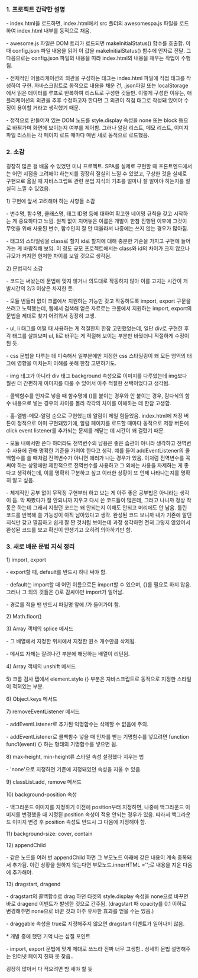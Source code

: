### 1. 프로젝트 간략한 설명

\- index.html을 로드하면, index.html에서 src 폴더의 awesomespa.js 파일을 로드하여 index.html 내부를 동적으로 채움. 

\- awesome.js 파일은 DOM 트리가 로드되면 makeInitialStatus() 함수를 호출함. 이때 config.json 파일 내용을 읽어 이 값을 makeInitialStatus() 함수에 인자로 전달. 그 다음으로는 config.json 파일의 내용을 따라 index.html의 내용을 채우는 작업이 수행됨.

\- 전체적인 어플리케이션의 외관을 구성하는 태그는 index.html 파일에 직접 태그를 작성하여 구현. 자바스크립트로 동적으로 내용을 채운 건, .json파일 또는 localStorage에서 읽은 데이터를 루프로 반복하여 리스트로 구성한 것들만. 이렇게 구성한 이유는, 애플리케이션의 외관을 추후 수정하고자 한다면 그 외관이 직접 태그로 작성돼 있어야 수정이 용이할 거라고 생각했기 때문.

\- 정적으로 만들어져 있는 DOM 노드를 style.display 속성을 none 또는 block 등으로 바꿔가며 화면에 보이는지 여부를 제어함. 그러나 알람 리스트, 메모 리스트, 이미지 파일 리스트는 각 페이지 로드 때마다 매번 새로 동적으로 로드했음. 



### 2. 소감

굉장히 많은 걸 배울 수 있었던 미니 프로젝트. SPA를 실제로 구현할 때 프론트엔드에서는 어떤 지점을 고려해야 하는지를 굉장히 절실히 느낄 수 있었고, 구상한 것을 실제로 구현으로 옮길 때 자바스크립트 관련 문법 지식의 기초를 얼마나 잘 알아야 하는지를 절실히 느낄 수 있었음. 

1\) 구현에 앞서 고려해야 하는 사항들 소감

\- 변수명, 함수명, 클래스명, 태그 ID명 등에 대하여 확고한 네이밍 규칙을 갖고 시작하는 게 중요하다고 느낌. 원칙 없이 지어놓은 이름은 개발이 한참 진행된 이후에 그것이 무엇을 위해 사용된 변수, 함수인지 잘 안 떠올라서 나중에는 쓰지 않는 경우가 많아짐.

\- 태그의 스타일링을 class로 할지 id로 할지에 대해 충분한 기준을 가지고 구현에 들어가는 게 바람직해 보임. 이 정도 규모 프로젝트에서는 class와 id의 차이가 크지 않으나 규모가 커지면 현저한 차이를 보일 것으로 생각됨.



2\) 문법지식 소감

\- 코드는 써놨는데 문법에 맞지 않거나 의도대로 작동하지 않아 이를 고치는 시간이 개발시간의 2/3 이상은 차지한 듯. 

\- 모듈 번들러 없이 크롬에서 지원하는 기능만 갖고 작동하도록 import, export 구문을 쓰려고 노력했는데, 웹에서 검색해 얻은 자료로는 크롬에서 지원하는 import, export의 문법을 제대로 찾기 어려워서 굉장히 고생. 

\- ul, li 태그를 어떨 때 사용하는 게 적절한지 한참 고민했었는데, 일단 div로 구현한 후 각 태그를 살펴보며 ul, li로 바꾸는 게 적절해 보이는 부분만 바꿨더니 적절하게 수정이 된 듯.

\- css 문법을 다루는 데 미숙해서 일부분에만 지정한 css 스타일링이 왜 모든 영역의 태그에 영향을 미치는지 이해를 못해 한참 고민하기도. 

\- img 태그가 아니라 div 태그 background 속성으로 이미지를 다루었는데 img보다 훨씬 더 간편하게 이미지를 다룰 수 있어서 아주 적절한 선택이었다고 생각됨.

\- 콜백함수를 인자로 넣을 때 함수명에 ()를 붙이는 경우와 안 붙이는 경우, 람다식의 함수 내용으로 넣는 경우의 차이를 몰라 각각의 차이를 이해하는 데 한참 고생함.

\- 홈-앨범-메모-알람 순으로 구현했는데 알람이 제일 힘들었음. index.html에 저장 버튼이 정적으로 이미 구현돼있기에, 알람 페이지를 로드할 때마다 동적으로 저장 버튼에 click event listener를 추가되는 문제를 깨닫는 데 시간이 꽤 걸렸기 때문. 

\- 모듈 내에서만 쓴다 하더라도 전역변수의 남용은 좋은 습관이 아니라 생각하고 전역변수 사용에 관해 명확한 기준을 가져야 한다고 생각. 예를 들어 addEventListener의 콜백함수를 쓸 때처럼 전역변수가 아니면 에러가 나는 경우가 있음. 이처럼 전역변수를 꼭 써야 하는 상황에만 제한적으로 전역변수를 사용하고 그 외에는 사용을 자제하는 게 좋다고 생각하는데, 이를 명확히 구분하고 싶고 이러한 상황이 또 언제 나타나는지를 명확히 알고 싶음.

\- 체계적인 공부 없이 무작정 구현부터 하고 보는 게 아주 좋은 공부법은 아니라는 생각이 듬. 막 짜봤다가 잘 안되니까 지우고 다시 쓴 코드들이 많은데, 그러고 나니까 정상 작동은 하는데 그래서 지웠던 코드는 왜 안되는지 이해도 안되고 머리에도 안 남음. 틀린 코드를 반복해 쓸 가능성이 아직 남아있다고 생각. 완성된 코드 보니까 내가 기존에 알던 지식만 갖고 깔끔하고 쉽게 잘 짠 것처럼 보이는데 과정 생각하면 전혀 그렇지 않았어서 완성된 코드를 보고 확신이 안생기고 오히려 의아하기만 함.




### 3. 새로 배운 문법 지식 정리

1\) import, export

\- export할 때, default를 반드시 하나 써야 함.

\- default는 import할 때 어떤 이름으로든 import할 수 있으며, {}를 필요로 하지 않음. 그러나 그 외의 것들은 {}로 감싸야만 import가 일어남.

\- 경로를 적을 땐 반드시 파일명 앞에 /가 들어가야 함.


2\) Math.floor()

3\) Array 객체의 splice 메서드

\- 그 배열에서 지정한 위치에서 지정한 원소 개수만큼 삭제됨.

\- 메서드 자체는 잘려나간 부분에 해당하는 배열이 리턴됨.

4\) Array 객체의 unshift 메서드

5\) 크롬 검사 탭에서 element.style {} 부분은 자바스크립트로 동적으로 지정한 스타일이 적혀있는 부분.

6\) Object.keys 메서드

7\) removeEventListener 메서드

\- addEventListener로 추가된 익명함수는 삭제할 수 없음에 주의. 

\- addEventListener로 콜백함수 넣을 때 인자를 받는 기명함수를 넣으려면 function func1(event) {} 하는 형태의 기명함수를 넣으면 됨.

8\) max-height, min-height류 스타일 속성 설정했다 지우는 법

\- 'none'으로 지정하면 기존에 지정돼있던 속성을 지울 수 있음.


9\) classList.add, remove 메서드

10\) background-position 속성

\- 백그라운드 이미지를 지정하기 이전에 position부터 지정하면, 나중에 백그라운드 이미지를 변경했을 때 지정된 position 속성이 적용 안되는 경우가 있음. 따라서 백그라운드 이미지 변경 후 position 속성도 반드시 그 다음에 지정해야 함.

11\) background-size: cover, contain

12\) appendChild

\- 같은 노드를 여러 번 appendChild 하면 그 부모노드 아래에 같은 내용이 계속 중복돼서 추가됨. 이런 상황을 원하지 않는다면 부모노드.innerHTML ='';로 내용을 지운 다음에 추가해야.

13\) dragstart, dragend

\- dragstart의 콜백함수로 drag 하던 타겟의 style.display 속성을 none으로 바꾸면 바로 dragend 이벤트가 발생한 것으로 간주됨. (dragstart 때 opacity를 0.1 이하로 변경해주면 none으로 바꾼 것과 아주 유사한 효과를 얻을 수는 있음.)

\- draggable 속성을 true로 지정해주지 않으면 dragstart 이벤트가 일어나지 않음.


\* 개발 중에 했던 기억 나는 삽질 포인트

\- import, export 문법에 맞게 제대로 쓰느라 진짜 너무 고생함.. 상세히 문법 설명해주는 인터넷 페이지 진짜 못 찾음..

굉장히 많아서 다 적으려면 밤 새야 할 듯